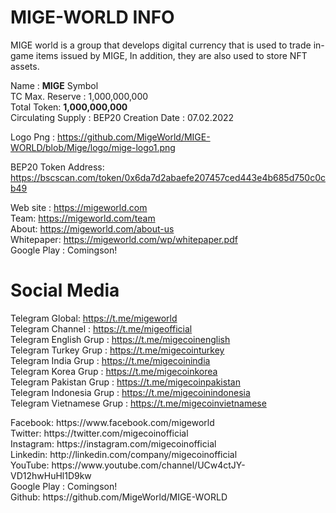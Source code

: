 # MIGE-WORLD INFO
MIGE world is a group that develops digital currency that is used to trade in-game items issued by MIGE, In addition, they are also used to store NFT assets.

Name : <b>MIGE</b> Symbol </br>
TC Max. Reserve : 1,000,000,000 </br>
Total Token: <b>1,000,000,000</b> </br>
Circulating Supply : BEP20 Creation Date : 07.02.2022 </br>

Logo Png : https://github.com/MigeWorld/MIGE-WORLD/blob/Mige/logo/mige-logo1.png </br>

BEP20 Token Address: https://bscscan.com/token/0x6da7d2abaefe207457ced443e4b685d750c0cb49 </br>

Web site : https://migeworld.com </br>
Team: https://migeworld.com/team </br>
About: https://migeworld.com/about-us </br>
Whitepaper: https://migeworld.com/wp/whitepaper.pdf</br>
Google Play : Comingson! </br>

# Social Media

Telegram Global: https://t.me/migeworld </br>
Telegram Channel : https://t.me/migeofficial </br>
Telegram English Grup : https://t.me/migecoinenglish </br>
Telegram Turkey Grup : https://t.me/migecointurkey </br>
Telegram India Grup : https://t.me/migecoinindia </br>
Telegram Korea Grup : https://t.me/migecoinkorea </br>
Telegram Pakistan Grup : https://t.me/migecoinpakistan </br>
Telegram Indonesia Grup : https://t.me/migecoinindonesia </br>
Telegram Vietnamese Grup : https://t.me/migecoinvietnamese</br>
</hr>
Facebook: https://www.facebook.com/migeworld </br>
Twitter: https://twitter.com/migecoinofficial </br>
Instagram: https://instagram.com/migecoinofficial </br>
Linkedin: http://linkedin.com/company/migecoinofficial </br>
YouTube: https://www.youtube.com/channel/UCw4ctJY-VD12hwHuHl1D9kw </br>
Google Play : Comingson! </br>
Github: https://github.com/MigeWorld/MIGE-WORLD</br>
